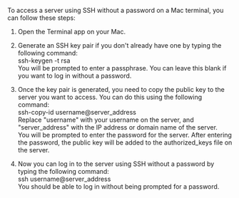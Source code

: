 To access a server using SSH without a password on a Mac terminal, you can follow these steps:

1. Open the Terminal app on your Mac.

2. Generate an SSH key pair if you don't already have one by typing the following command:<br />ssh-keygen -t rsa<br />You will be prompted to enter a passphrase. You can leave this blank if you want to log in without a password.

3. Once the key pair is generated, you need to copy the public key to the server you want to access. You can do this using the following command: <br />ssh-copy-id username@server_address<br />Replace "username" with your username on the server, and "server_address" with the IP address or domain name of the server.<br />You will be prompted to enter the password for the server. After entering the password, the public key will be added to the authorized_keys file on the server.

4. Now you can log in to the server using SSH without a password by typing the following command:<br />ssh username@server_address<br />You should be able to log in without being prompted for a password.
